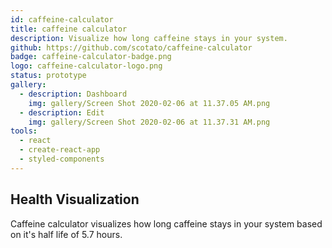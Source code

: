 ```yaml
---
id: caffeine-calculator
title: caffeine calculator
description: Visualize how long caffeine stays in your system.
github: https://github.com/scotato/caffeine-calculator
badge: caffeine-calculator-badge.png
logo: caffeine-calculator-logo.png
status: prototype
gallery:
  - description: Dashboard
    img: gallery/Screen Shot 2020-02-06 at 11.37.05 AM.png
  - description: Edit
    img: gallery/Screen Shot 2020-02-06 at 11.37.31 AM.png
tools: 
  - react
  - create-react-app
  - styled-components
---
```


## Health Visualization 
Caffeine calculator visualizes how long caffeine stays in your system based on it's half life of 5.7 hours.

